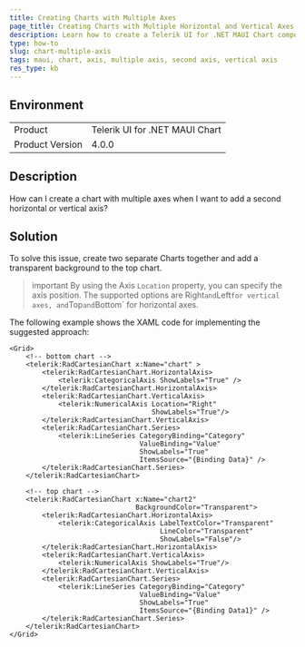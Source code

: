 ```yaml
---
title: Creating Charts with Multiple Axes
page_title: Creating Charts with Multiple Horizontal and Vertical Axes - .NET MAUI Knowledge Base
description: Learn how to create a Telerik UI for .NET MAUI Chart component showing two vertical and a horizontal axis at the same time.
type: how-to
slug: chart-multiple-axis
tags: maui, chart, axis, multiple axis, second axis, vertical axis
res_type: kb
---
```


## Environment

<table>
	<tbody>
    <tr>
      <td>Product</td>
      <td>Telerik UI for .NET MAUI Chart</td>
    </tr>
  	<tr>
  		<td>Product Version</td>
  		<td>4.0.0</td>
  	</tr>
	</tbody>
</table>


## Description

How can I create a chart with multiple axes when I want to add a second horizontal or vertical axis?

## Solution

To solve this issue, create two separate Charts together and add a transparent background to the top chart.

>important By using the Axis `Location` property, you can specify the axis position. The supported options are Right` and `Left` for vertical axes, and `Top` and `Bottom` for horizontal axes.

The following example shows the XAML code for implementing the suggested approach:

```XAML
<Grid>
    <!-- bottom chart -->
    <telerik:RadCartesianChart x:Name="chart" >
        <telerik:RadCartesianChart.HorizontalAxis>
            <telerik:CategoricalAxis ShowLabels="True" />
        </telerik:RadCartesianChart.HorizontalAxis>
        <telerik:RadCartesianChart.VerticalAxis>
            <telerik:NumericalAxis Location="Right"
                                   ShowLabels="True"/>
        </telerik:RadCartesianChart.VerticalAxis>
        <telerik:RadCartesianChart.Series>
            <telerik:LineSeries CategoryBinding="Category"
                                ValueBinding="Value"
                                ShowLabels="True"
                                ItemsSource="{Binding Data}" />
        </telerik:RadCartesianChart.Series>
    </telerik:RadCartesianChart>

    <!-- top chart -->
    <telerik:RadCartesianChart x:Name="chart2"
                               BackgroundColor="Transparent">
        <telerik:RadCartesianChart.HorizontalAxis>
            <telerik:CategoricalAxis LabelTextColor="Transparent"
                                     LineColor="Transparent"
                                     ShowLabels="False"/>
        </telerik:RadCartesianChart.HorizontalAxis>
        <telerik:RadCartesianChart.VerticalAxis>
            <telerik:NumericalAxis ShowLabels="True"/>
        </telerik:RadCartesianChart.VerticalAxis>
        <telerik:RadCartesianChart.Series>
            <telerik:LineSeries CategoryBinding="Category"
                                ValueBinding="Value"
                                ShowLabels="True"
                                ItemsSource="{Binding Data1}" />
        </telerik:RadCartesianChart.Series>
    </telerik:RadCartesianChart>
</Grid>
```
